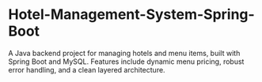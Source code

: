 # Hotel-Management-System-Spring-Boot
A Java backend project for managing hotels and menu items, built with Spring Boot and MySQL. Features include dynamic menu pricing, robust error handling, and a clean layered architecture.
